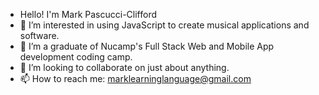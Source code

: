 - Hello! I'm Mark Pascucci-Clifford
- 👀 I’m interested in using JavaScript to create musical applications and software.
- 🌱 I’m a graduate of Nucamp's Full Stack Web and Mobile App development coding camp. 
- 💞️ I’m looking to collaborate on just about anything.
- 📫 How to reach me: marklearninglanguage@gmail.com

<!---
skymouse85/skymouse85 is a ✨ special ✨ repository because its `README.md` (this file) appears on your GitHub profile.
You can click the Preview link to take a look at your changes.
--->
